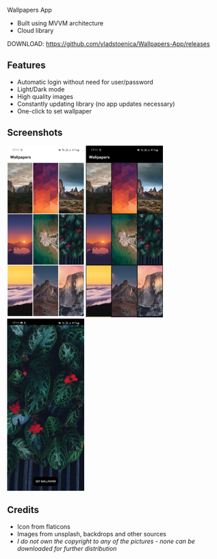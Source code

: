
Wallpapers App

- Built using MVVM architecture
- Cloud library

DOWNLOAD: https://github.com/vladstoenica/Wallpapers-App/releases


## Features

- Automatic login without need for user/password
- Light/Dark mode
- High quality images
- Constantly updating library (no app updates necessary)
- One-click to set wallpaper


## Screenshots

<img src="/previews/ss1.jpg" width="180px">  <img src="/previews/ss2.jpg" width="180px">  <img src="/previews/ss3.jpg" width="180px">


## Credits

- Icon from flaticons
- Images from unsplash, backdrops and other sources
- *I do not own the copyright to any of the pictures - none can be downloaded for further distribution*
